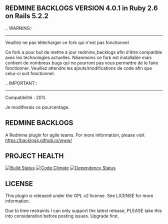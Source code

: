 REDMINE BACKLOGS VERSION 4.0.1 in Ruby 2.6 on Rails 5.2.2
---------------------------------------------------------

.. WARNING::
************
   Veuillez ne pas télécharger ce fork qui n'est pas fonctionnel

Ce fork a pour but de mettre à jour redmine_backlogs afin d'être compatible avec les technologies actuelles.
Néanmoins ce fork est installable mais contient de nombreux bugs qui ne pourront pas vous permettre de le faire fonctionner.
Veuillez attendre les ajouts/modifications de code afin que celui-ci soit fonctionnel.

.. IMPORTANT::
**************
   Compatibilité : 20%

Je modifierais ce pourcentage.

REDMINE BACKLOGS
----------------

A Redmine plugin for agile teams. For more information,
please visit https://backlogs.github.io/www/

PROJECT HEALTH
--------------

[![Build Status](https://secure.travis-ci.org/backlogs/redmine_backlogs.png?branch=master)](http://travis-ci.org/backlogs/redmine_backlogs)
[![Code Climate](https://codeclimate.com/github/backlogs/redmine_backlogs.png)](https://codeclimate.com/github/backlogs/redmine_backlogs)
[![Dependency Status](https://gemnasium.com/backlogs/redmine_backlogs.png)](https://gemnasium.com/backlogs/redmine_backlogs)


LICENSE
-------
This plugin is released under the GPL v2 license. See
LICENSE for more information.

Due to time restraints I can only support the latest release, PLEASE take this into consideration before posting issues. Upgrade first.

